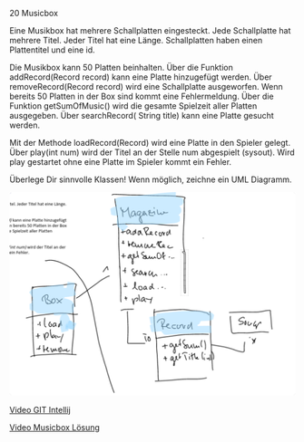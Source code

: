 20 Musicbox

Eine Musikbox hat mehrere Schallplatten eingesteckt. Jede Schallplatte hat mehrere Titel. Jeder Titel hat eine Länge.
Schallplatten haben einen Plattentitel und eine id.

Die Musikbox kann 50 Platten beinhalten. Über die Funktion addRecord(Record record) kann eine Platte hinzugefügt werden.
Über removeRecord(Record record) wird eine Schallplatte ausgeworfen. Wenn bereits 50 Platten in der Box sind kommt eine
Fehlermeldung. Über die Funktion getSumOfMusic() wird die gesamte Spielzeit aller Platten ausgegeben. Über searchRecord(
String title) kann eine Platte gesucht werden.

Mit der Methode loadRecord(Record) wird eine Platte in den Spieler gelegt. Über play(int num) wird der Titel an der
Stelle num abgespielt (sysout). Wird play gestartet ohne eine Platte im Spieler kommt ein Fehler.

Überlege Dir sinnvolle Klassen! Wenn möglich, zeichne ein UML Diagramm.

![](.readme_images/b722734e.png)

[Video GIT Intellij](https://www.youtube.com/watch?hd=1&v=HwUMspfmeFY&feature=youtu.be)

[Video Musicbox Lösung](https://www.youtube.com/watch?v=L1Ylbc4lPuc)

